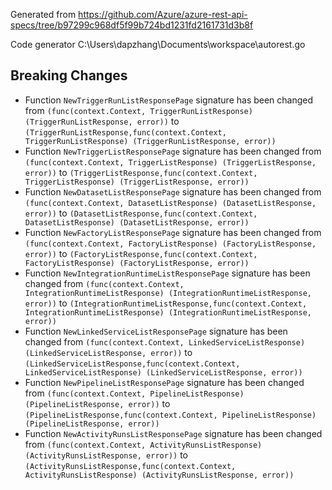 
Generated from https://github.com/Azure/azure-rest-api-specs/tree/b97299c968df5f99b724bd1231fd2161731d3b8f

Code generator C:\Users\dapzhang\Documents\workspace\autorest.go

## Breaking Changes

- Function `NewTriggerRunListResponsePage` signature has been changed from `(func(context.Context, TriggerRunListResponse) (TriggerRunListResponse, error))` to `(TriggerRunListResponse,func(context.Context, TriggerRunListResponse) (TriggerRunListResponse, error))`
- Function `NewTriggerListResponsePage` signature has been changed from `(func(context.Context, TriggerListResponse) (TriggerListResponse, error))` to `(TriggerListResponse,func(context.Context, TriggerListResponse) (TriggerListResponse, error))`
- Function `NewDatasetListResponsePage` signature has been changed from `(func(context.Context, DatasetListResponse) (DatasetListResponse, error))` to `(DatasetListResponse,func(context.Context, DatasetListResponse) (DatasetListResponse, error))`
- Function `NewFactoryListResponsePage` signature has been changed from `(func(context.Context, FactoryListResponse) (FactoryListResponse, error))` to `(FactoryListResponse,func(context.Context, FactoryListResponse) (FactoryListResponse, error))`
- Function `NewIntegrationRuntimeListResponsePage` signature has been changed from `(func(context.Context, IntegrationRuntimeListResponse) (IntegrationRuntimeListResponse, error))` to `(IntegrationRuntimeListResponse,func(context.Context, IntegrationRuntimeListResponse) (IntegrationRuntimeListResponse, error))`
- Function `NewLinkedServiceListResponsePage` signature has been changed from `(func(context.Context, LinkedServiceListResponse) (LinkedServiceListResponse, error))` to `(LinkedServiceListResponse,func(context.Context, LinkedServiceListResponse) (LinkedServiceListResponse, error))`
- Function `NewPipelineListResponsePage` signature has been changed from `(func(context.Context, PipelineListResponse) (PipelineListResponse, error))` to `(PipelineListResponse,func(context.Context, PipelineListResponse) (PipelineListResponse, error))`
- Function `NewActivityRunsListResponsePage` signature has been changed from `(func(context.Context, ActivityRunsListResponse) (ActivityRunsListResponse, error))` to `(ActivityRunsListResponse,func(context.Context, ActivityRunsListResponse) (ActivityRunsListResponse, error))`


